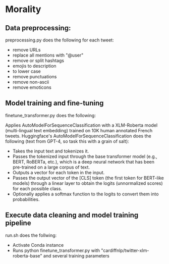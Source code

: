 
# Morality

## Data preprocessing:

preprocessing.py does the following for each tweet:

- remove URLs
- replace all mentions with "@user"
- remove or split hashtags
- emojis to description
- to lower case
- remove punctuations
- remove non-ascii
- remove emoticons

## Model training and fine-tuning
finetune_transformer.py does the following:

Applies AutoModelForSequenceClassification with a XLM-Roberta model (multi-lingual text embedding) trained on 10K human annotated French tweets. Huggingface's AutoModelForSequenceClassification does the following (text from GPT-4, so task this with a grain of salt):

- Takes the input text and tokenizes it.
- Passes the tokenized input through the base transformer model (e.g., BERT, RoBERTa, etc.), which is a deep neural network that has been pre-trained on a large corpus of text.
- Outputs a vector for each token in the input.
- Passes the output vector of the [CLS] token (the first token for BERT-like models) through a linear layer to obtain the logits (unnormalized scores) for each possible class.
- Optionally applies a softmax function to the logits to convert them into probabilities.

## Execute data cleaning and model training pipeline

run.sh does the follwing:
- Activate Conda instance
- Runs python finetune_transformer.py with "cardiffnlp/twitter-xlm-roberta-base" and several training parameters
